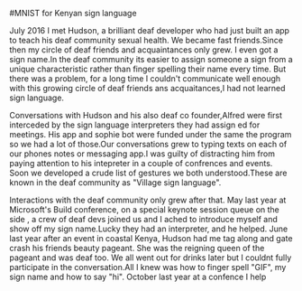 #MNIST for Kenyan sign language


July 2016 I met Hudson, a brilliant deaf developer who had just built an app to teach his deaf community sexual health. We became fast friends.Since then my circle of deaf friends and acquaintances only grew.
I even got a sign name.In the deaf community its easier to assign someone a sign from a unique characteristic rather than finger spelling their name every time. But there was a problem, for a long time I couldn't communicate well enough with this growing circle of deaf friends ans acquaitances,I had not learned sign language.

Conversations with Hudson and his also deaf co founder,Alfred were first interceded by the sign language interpreters they had assign
ed for meetings. His  app and sophie bot were funded under the same the program so we had a lot of those.Our conversations grew to typing texts on each of our phones notes or messaging app.I was guilty of distracting him from paying attention to his intepreter in a couple of confrences and events. Soon we developed a crude list of gestures we both understood.These are known in the deaf community as "Village sign language".
 
Interactions with the deaf community only grew  after that. May last year at Microsoft's Build conference, on a special keynote session queue on the side , a crew of deaf devs joined us and I ached to introduce myself and show off my sign name.Lucky they had an interpreter, and he helped. June last year after an event in coastal Kenya, Hudson had me tag along and gate crash  his friends beauty pageant. She was the reigning queen of the pageant and was deaf too. We all went out for drinks later but I couldnt fully participate in the conversation.All I knew was how to finger spell "GIF", my sign name and how to say "hi".
October last year at a confence I help 